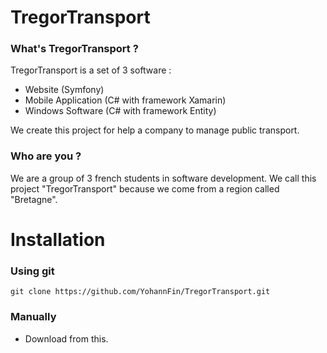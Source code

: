 # TregorTransport

### What's TregorTransport ?
TregorTransport is a set of 3 software :
- Website (Symfony)
- Mobile Application (C# with framework Xamarin)
- Windows Software (C# with framework Entity)
 <p>We create this project for help a company to manage public transport.</p>
 
 ### Who are you ?
 <p>We are a group of 3 french students in software development. We call this project "TregorTransport" because we come from a region called "Bretagne".</p>

# Installation

### Using git
  ```
  git clone https://github.com/YohannFin/TregorTransport.git
  ```
### Manually
 * Download from this.
